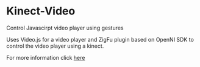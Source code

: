 Kinect-Video
============

Control Javascirpt video player using gestures

Uses Video.js for a video player and ZigFu plugin based on OpenNI SDK to control the video player using a kinect.

For more information click [here](http://vgm106.webege.com/kinect/)

